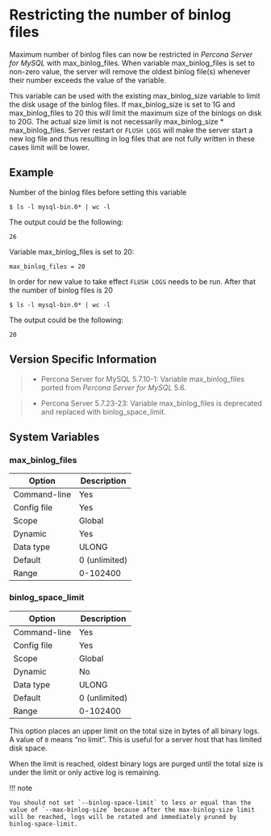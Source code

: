 # Restricting the number of binlog files

Maximum number of binlog files can now be restricted in *Percona Server for MySQL* with
max_binlog_files. When variable max_binlog_files is set
to non-zero value, the server will remove the oldest binlog file(s) whenever
their number exceeds the value of the variable.

This variable can be used with the existing max_binlog_size variable
to limit the disk usage of the binlog files. If max_binlog_size is
set to 1G and max_binlog_files to 20 this will limit the maximum
size of the binlogs on disk to 20G. The actual size limit is not necessarily
max_binlog_size \* max_binlog_files. Server restart or
`FLUSH LOGS` will make the server start a new log file and thus resulting in
log files that are not fully written in these cases limit will be lower.

## Example

Number of the binlog files before setting this variable

```shell
$ ls -l mysql-bin.0* | wc -l
```

The output could be the following:

```text
26
```

Variable max_binlog_files is set to 20:

```text
max_binlog_files = 20
```

In order for new value to take effect `FLUSH LOGS` needs to be run. After that the number of binlog files is 20

```shell
$ ls -l mysql-bin.0* | wc -l
```

The output could be the following:

```text
20
```

## Version Specific Information

> 
> * Percona Server for MySQL 5.7.10-1: Variable max_binlog_files ported from *Percona Server for MySQL* 5.6.


> * Percona Server 5.7.23-23: Variable max_binlog_files is deprecated and replaced with binlog_space_limit.

## System Variables

### <a id="max-binglog-files" /> max_binlog_files

| Option       | Description   |
|--------------|---------------|
| Command-line | Yes           |
| Config file  | Yes           |
| Scope        | Global        |
| Dynamic      | Yes           |
| Data type    | ULONG         |
| Default      | 0 (unlimited) |
| Range        | 0-102400      |

### <a id="binglog-space-limit" /> binlog_space_limit

| Option       | Description   |
|--------------|---------------|
| Command-line | Yes           |
| Config file  | Yes           |
| Scope        | Global        |
| Dynamic      | No            |
| Data type    | ULONG         |
| Default      | 0 (unlimited) |
| Range        | 0-102400      |


This option places an upper limit on the total size in bytes of all binary logs. A value of `0` means
“no limit”. This is useful for a server host that has limited disk space.

When the limit is reached, oldest binary logs are purged until the total size is under the limit or only
active log is remaining.

!!! note

    You should not set `--binlog-space-limit` to less or equal than the value of `--max-binlog-size` because after the max-binlog-size limit will be reached, logs will be rotated and immediately pruned by binlog-space-limit.
